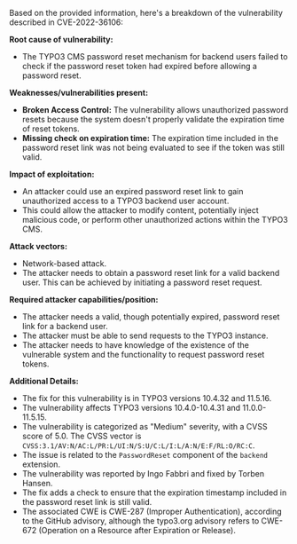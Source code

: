 Based on the provided information, here's a breakdown of the vulnerability described in CVE-2022-36106:

**Root cause of vulnerability:**
- The TYPO3 CMS password reset mechanism for backend users failed to check if the password reset token had expired before allowing a password reset.

**Weaknesses/vulnerabilities present:**
- **Broken Access Control:** The vulnerability allows unauthorized password resets because the system doesn't properly validate the expiration time of reset tokens.
- **Missing check on expiration time:** The expiration time included in the password reset link was not being evaluated to see if the token was still valid.

**Impact of exploitation:**
- An attacker could use an expired password reset link to gain unauthorized access to a TYPO3 backend user account.
- This could allow the attacker to modify content, potentially inject malicious code, or perform other unauthorized actions within the TYPO3 CMS.

**Attack vectors:**
- Network-based attack.
- The attacker needs to obtain a password reset link for a valid backend user. This can be achieved by initiating a password reset request.

**Required attacker capabilities/position:**
- The attacker needs a valid, though potentially expired, password reset link for a backend user.
- The attacker must be able to send requests to the TYPO3 instance.
- The attacker needs to have knowledge of the existence of the vulnerable system and the functionality to request password reset tokens.

**Additional Details:**
- The fix for this vulnerability is in TYPO3 versions 10.4.32 and 11.5.16.
- The vulnerability affects TYPO3 versions 10.4.0-10.4.31 and 11.0.0-11.5.15.
- The vulnerability is categorized as "Medium" severity, with a CVSS score of 5.0. The CVSS vector is `CVSS:3.1/AV:N/AC:L/PR:L/UI:N/S:U/C:L/I:L/A:N/E:F/RL:O/RC:C`.
- The issue is related to the `PasswordReset` component of the `backend` extension.
- The vulnerability was reported by Ingo Fabbri and fixed by Torben Hansen.
- The fix adds a check to ensure that the expiration timestamp included in the password reset link is still valid.
- The associated CWE is CWE-287 (Improper Authentication), according to the GitHub advisory, although the typo3.org advisory refers to CWE-672 (Operation on a Resource after Expiration or Release).